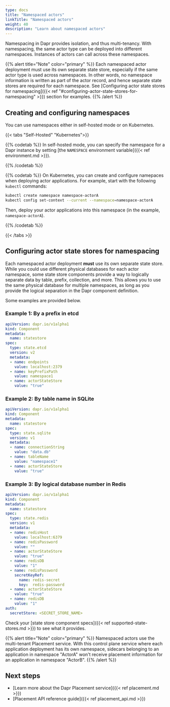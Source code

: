 ```yaml
---
type: docs
title: "Namespaced actors"
linkTitle: "Namespaced actors"
weight: 40
description: "Learn about namespaced actors"
---
```



Namespacing in Dapr provides isolation, and thus multi-tenancy. With namespacing, the same actor type can be deployed into different namespaces. Instances of actors can call across these namespaces. 

{{% alert title="Note" color="primary" %}}
Each namespaced actor deployment must use its own separate state store, especially if the same actor type is used across namespaces. In other words, no namespace information is written as part of the actor record, and hence separate state stores are required for each namespace. See [Configuring actor state stores for namespacing]({{< ref "#configuring-actor-state-stores-for-namespacing" >}}) section for examples.
{{% /alert %}}

## Creating and configuring namespaces

You can use namespaces either in self-hosted mode or on Kubernetes.

{{< tabs "Self-Hosted" "Kubernetes">}}

{{% codetab %}}
In self-hosted mode, you can specify the namespace for a Dapr instance by setting [the `NAMESPACE` environment variable]({{< ref environment.md >}}).

{{% /codetab %}}

{{% codetab %}}
On Kubernetes, you can create and configure namepaces when deploying actor applications. For example, start with the following `kubectl` commands:

```bash
kubectl create namespace namespace-actorA
kubectl config set-context --current --namespace=namespace-actorA
```

Then, deploy your actor applications into this namespace (in the example, `namespace-actorA`).

{{% /codetab %}}

{{< /tabs >}}

## Configuring actor state stores for namespacing

Each namespaced actor deployment **must** use its own separate state store. While you could use different physical databases for each actor namespace, some state store components provide a way to logically separate data by table, prefix, collection, and more. This allows you to use the same physical database for multiple namespaces, as long as you provide the logical separation in the Dapr component definition.

Some examples are provided below.

### Example 1: By a prefix in etcd

```yaml
apiVersion: dapr.io/v1alpha1
kind: Component
metadata:
  name: statestore
spec:
  type: state.etcd
  version: v2
  metadata:
  - name: endpoints
    value: localhost:2379
  - name: keyPrefixPath
    value: namespace1
  - name: actorStateStore
    value: "true"
```

### Example 2: By table name in SQLite

```yaml
apiVersion: dapr.io/v1alpha1
kind: Component
metadata:
  name: statestore
spec:
  type: state.sqlite
  version: v1
  metadata:
  - name: connectionString
    value: "data.db"
  - name: tableName
    value: "namespace1"
  - name: actorStateStore
    value: "true"
```

### Example 3: By logical database number in Redis

```yaml
apiVersion: dapr.io/v1alpha1
kind: Component
metadata:
  name: statestore
spec:
  type: state.redis
  version: v1
  metadata:
  - name: redisHost
    value: localhost:6379
  - name: redisPassword
    value: ""
  - name: actorStateStore
    value: "true"
  - name: redisDB
    value: "1"
  - name: redisPassword
    secretKeyRef:
      name: redis-secret
      key:  redis-password
  - name: actorStateStore
    value: "true"
  - name: redisDB
    value: "1"
auth:
  secretStore: <SECRET_STORE_NAME>
```

Check your [state store component specs]({{< ref supported-state-stores.md >}}) to see what it provides.

{{% alert title="Note" color="primary" %}}
Namespaced actors use the multi-tenant Placement service. With this control plane service where each application deployment has its own namespace, sidecars belonging to an application in namespace "ActorA" won't receive placement information for an application in namespace "ActorB".
{{% /alert %}}

## Next steps
- [Learn more about the Dapr Placement service]({{< ref placement.md >}})
- [Placement API reference guide]({{< ref placement_api.md >}})